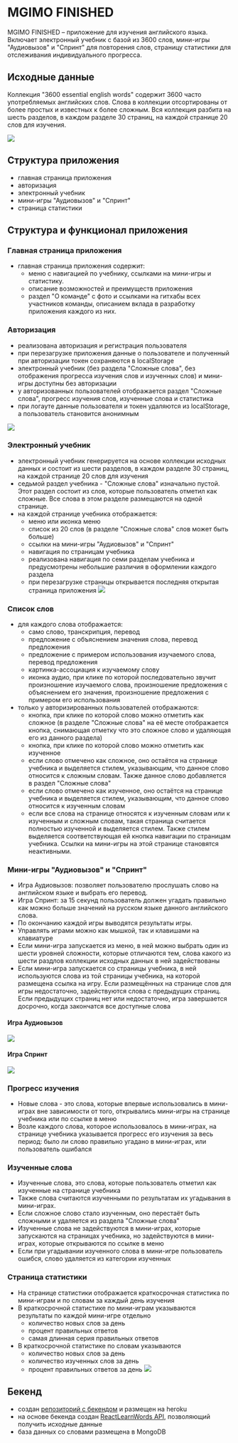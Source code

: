 # MGIMO FINISHED
MGIMO FINISHED – приложение для изучения английского языка. Включает электронный учебник с базой из 3600 слов, мини-игры "Аудиовызов" и "Спринт" для повторения слов, страницу статистики для отслеживания индивидуального прогресса.

## Исходные данные

Коллекция "3600 essential english words" содержит 3600 часто употребляемых английских слов. Слова в коллекции отсортированы от более простых и известных к более сложным. Вся коллекция разбита на шесть разделов, в каждом разделе 30 страниц, на каждой странице 20 слов для изучения.

![](screenshots/screemshot-homepage.png)
## Структура приложения

- главная страница приложения
- авторизация
- электронный учебник
- мини-игры "Аудиовызов" и "Спринт"
- страница статистики

## Структура и функционал приложения

### Главная страница приложения
  - главная страница приложения содержит:
    - меню с навигацией по учебнику, ссылками на мини-игры и статистику. 
    - описание возможностей и преимуществ приложения
    - раздел "О команде" с фото и ссылками на гитхабы всех участников команды, описанием вклада в разработку приложения каждого из них.

### Авторизация
  - реализована авторизация и регистрация пользователя
  - при перезагрузке приложения данные о пользователе и полученный при авторизации токен сохраняются в localStorage
  - электронный учебник (без раздела "Сложные слова", без отображения прогресса изучения слов и изученных слов) и мини-игры доступны без авторизации
  - у авторизованных пользователей отображается раздел "Сложные слова", прогресс изучения слов, изученные слова и статистика
  - при логауте данные пользователя и токен удаляются из localStorage, а пользователь становится анонимным

![](screenshots/screenshot-signup.png)
### Электронный учебник
  - электронный учебник генерируется на основе коллекции исходных данных и состоит из шести разделов, в каждом разделе 30 страниц, на каждой странице 20 слов для изучения
  - седьмой раздел учебника - "Сложные слова" изначально пустой. Этот раздел состоит из слов, которые пользователь отметил как сложные. Все слова в этом разделе размещаются на одной странице.
  - на каждой странице учебника отображается:
    - меню или иконка меню
    - список из 20 слов (в разделе "Сложные слова" слов может быть больше)
    - ссылки на мини-игры "Аудиовызов" и "Спринт"
    - навигация по страницам учебника
    - реализована навигация по семи разделам учебника и предусмотрены небольшие различия в оформлении каждого раздела
    - при перезагрузке страницы открывается последняя открытая страница приложения
![](screenshots/screenshot-book.png)
### Список слов
  - для каждого слова отображается:
    - само слово, транскрипция, перевод
    - предложение с объяснением значения слова, перевод предложения
    - предложение с примером использования изучаемого слова, перевод предложения
    - картинка-ассоциация к изучаемому слову
    - иконка аудио, при клике по которой последовательно звучит произношение изучаемого слова, произношение предложения с объяснением его значения, произношение предложения с примером его использования  
  - только у авторизированных пользователей отображаются:
    - кнопка, при клике по которой слово можно отметить как сложное (в разделе "Сложные слова" на её месте отображается кнопка, снимающая отметку что это сложное слово и удаляющая его из данного раздела)
    - кнопка, при клике по которой слово можно отметить как изученное
    - если слово отмечено как сложное, оно остаётся на странице учебника и выделяется стилем, указывающим, что данное слово относится к сложным словам. Также данное слово добавляется в раздел "Сложные слова"
    - если слово отмечено как изученное, оно остаётся на странице учебника и выделяется стилем, указывающим, что данное слово относится к изученным словам
    - если все слова на странице относятся к изученным словам или к изученным и сложным словам, такая страница считается полностью изученной и выделяется стилем. Также стилем выделяется соответствующая ей кнопка навигации по страницам учебника. Ссылки на мини-игры на этой странице становятся неактивными. 

### Мини-игры "Аудиовызов" и "Спринт"

- Игра Аудиовызов: позволяет пользователю прослушать слово на английском языке и выбрать его перевод.
- Игра Спринт: за 15 секунд пользователь должен угадать правильно как можно больше значений на русском языке данного английского слова.
- По окончанию каждой игры выводятся результаты игры.
- Управлять играми можно как мышкой, так и клавишами на клавиатуре
- Если мини-игра запускается из меню, в ней можно выбрать один из шести уровней сложности, которые отличаются тем, слова какого из шести раздлов коллекции исходных данных в ней задействованы
- Если мини-игра запускается со страницы учебника, в ней используются слова из той страницы учебника, на которой размещена ссылка на игру. Если размещённых на странице слов для игры недостаточно, задействуются слова с предыдущих страниц. Если предыдущих страниц нет или недостаточно, игра завершается досрочно, когда закончатся все доступные слова

#### Игра Аудиовызов

![](screenshots/screenshot-audiocall.png)

#### Игра Спринт
![](screenshots/screenshot-sprint.png)
###  Прогресс изучения

- Новые слова - это слова, которые впервые использовались в мини-играх вне зависимости от того, открывались мини-игры на странице учебника или по ссылке в меню
- Возле каждого слова, которое использовалось в мини-играх, на странице учебника указывается прогресс его изучения за весь период: было ли слово правильно угадано в мини-играх, или пользователь ошибался

### Изученные слова

- Изученные слова, это слова, которые пользователь отметил как изученные на странице учебника
- Также слова считаются изученными по результатам их угадывания в мини-играх. 
- Если сложное слово стало изученным, оно перестаёт быть сложными и удаляется из раздела "Сложные слова"
- Изученные слова не задействуются в мини-играх, которые запускаются на страницах учебника, но задействуются в мини-играх, которые открываются по ссылке в меню
- Если при угадывании изученного слова в мини-игре пользователь ошибся, слово удаляется из категории изученных

###  Страница статистики

- На странице статистики отображается краткосрочная статистика по мини-играм и по словам за каждый день изучения
- В краткосрочной статистике по мини-играм указываются результаты по каждой мини-игре отдельно
  - количество новых слов за день
  - процент правильных ответов 
  - самая длинная серия правильных ответов
- В краткосрочной статистике по словам указываются
  - количество новых слов за день
  - количество изученных слов за день
  - процент правильных ответов за день
![](screenshots/screenshot-statistics.png)
## Бекенд

- создан [репозиторий с бекендом](https://github.com/mlatysheva/react-rslang-be) и размещен на heroku
- на основе бекенда создан [ReactLearnWords API](https://rs-lang-mlatysheva.herokuapp.com/doc/#/Users%2FAggregatedWords/get_users__id__aggregatedWords__wordId_), позволяющий получить исходные данные
- база данных со словами размещена в MongoDB


